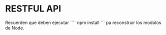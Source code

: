 # RESTFUL API

Recuerden que deben ejecutar ```` npm install ``` pa reconstruir los modulos de Node.